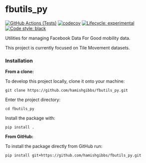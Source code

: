 # fbutils_py
[![GitHub Actions (Tests)](https://github.com/hamishgibbs/fbutils_py/workflows/Tests/badge.svg)](https://github.com/hamishgibbs/fbutils_py)
[![codecov](https://codecov.io/gh/hamishgibbs/fbutils_py/branch/master/graph/badge.svg)](https://codecov.io/gh/hamishgibbs/fbutils_py)
[![Lifecycle: experimental](https://img.shields.io/badge/lifecycle-experimental-orange.svg)](https://github.com/hamishgibbs/fbutils_py)
[![Code style: black](https://img.shields.io/badge/code%20style-black-000000.svg)](https://github.com/psf/black)

Utilities for managing Facebook Data For Good mobility data.

This project is currently focused on Tile Movement datasets.

### Installation

**From a clone:**

To develop this project locally, clone it onto your machine:

```shell
git clone https://github.com/hamishgibbs/fbutils_py.git
```

Enter the project directory:

```shell
cd fbutils_py
```

Install the package with:

```shell
pip install .
```

**From GitHub:**

To install the package directly from GitHub run:

```shell
pip install git+https://github.com/hamishgibbs/fbutils_py.git
```
